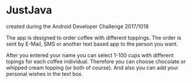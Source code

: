 # JustJava
created during the Android Developer Challenge 2017/1018

The app is designed to order coffee with different toppings.
The order is sent by E-Mail, SMS or another text based app to the person you want.

After you entered your name you can select 1-100 cups with different topings for each coffee individual. Therefore you can choose chocolate or whipped cream topping (or both of course). And also you can add your personal wishes in the text box.


